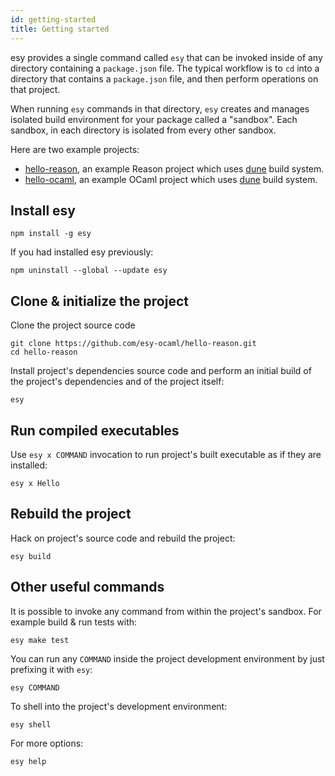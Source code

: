 ```yaml
---
id: getting-started
title: Getting started
---
```


esy provides a single command called `esy` that can be invoked inside of any
directory containing a `package.json` file. The typical workflow is to `cd`
into a directory that contains a `package.json` file, and then perform
operations on that project.


When running `esy` commands in that directory, `esy` creates and manages
isolated build environment for your package called a "sandbox".
Each sandbox, in each directory is isolated from every other sandbox.

Here are two example projects:

- [hello-reason](https://github.com/esy-ocaml/hello-reason), an example Reason
  project which uses [dune][] build system.
- [hello-ocaml](https://github.com/esy-ocaml/hello-ocaml), an example OCaml
  project which uses [dune][] build system.


## Install esy

```shell
npm install -g esy
```

If you had installed esy previously:

```shell
npm uninstall --global --update esy
```

## Clone & initialize the project

Clone the project source code

```shell
git clone https://github.com/esy-ocaml/hello-reason.git
cd hello-reason
```

Install project's dependencies source code and perform an initial build of the
project's dependencies and of the project itself:

```shell
esy
```

## Run compiled executables

Use `esy x COMMAND` invocation to run project's built executable as if they are
installed:

```shell
esy x Hello
```

## Rebuild the project

Hack on project's source code and rebuild the project:

```shell
esy build
```

## Other useful commands

It is possible to invoke any command from within the project's sandbox.  For
example build & run tests with:

```shell
esy make test
```

You can run any `COMMAND` inside the project development environment by just
prefixing it with `esy`:

```shell
esy COMMAND
```

To shell into the project's development environment:

```shell
esy shell
```

For more options:

```shell
esy help
```

[dune]: https://github.com/ocaml/dune
